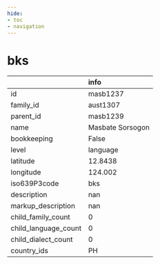 ```yaml
---
hide:
- toc
- navigation
---
```

# bks
|                      | info             |
|:---------------------|:-----------------|
| id                   | masb1237         |
| family_id            | aust1307         |
| parent_id            | masb1239         |
| name                 | Masbate Sorsogon |
| bookkeeping          | False            |
| level                | language         |
| latitude             | 12.8438          |
| longitude            | 124.002          |
| iso639P3code         | bks              |
| description          | nan              |
| markup_description   | nan              |
| child_family_count   | 0                |
| child_language_count | 0                |
| child_dialect_count  | 0                |
| country_ids          | PH               |
